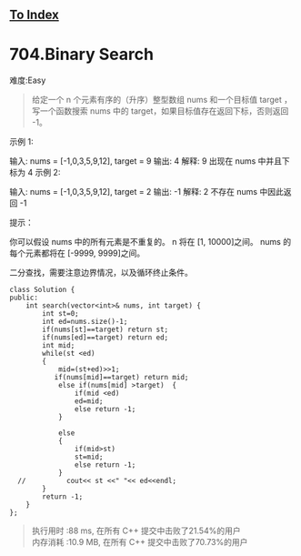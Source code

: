 [To Index](/index.md)
---
# 704.Binary Search
难度:Easy
> 给定一个 n 个元素有序的（升序）整型数组 nums 和一个目标值 target  ，写一个函数搜索 nums 中的 target，如果目标值存在返回下标，否则返回 -1。


示例 1:

输入: nums = [-1,0,3,5,9,12], target = 9
输出: 4
解释: 9 出现在 nums 中并且下标为 4
示例 2:

输入: nums = [-1,0,3,5,9,12], target = 2
输出: -1
解释: 2 不存在 nums 中因此返回 -1
 

提示：

你可以假设 nums 中的所有元素是不重复的。
n 将在 [1, 10000]之间。
nums 的每个元素都将在 [-9999, 9999]之间。


二分查找，需要注意边界情况，以及循环终止条件。  

```
class Solution {
public:
    int search(vector<int>& nums, int target) {
        int st=0;
        int ed=nums.size()-1;
        if(nums[st]==target) return st;
        if(nums[ed]==target) return ed;
        int mid;
        while(st <ed)
        {
            mid=(st+ed)>>1;
           if(nums[mid]==target) return mid;
            else if(nums[mid] >target)  {
                if(mid <ed)
                ed=mid;
                else return -1;
            }
                
            else 
            {
                if(mid>st)
                st=mid;
                else return -1;
            }
  //          cout<< st <<" "<< ed<<endl;
        }
        return -1;
    }
};
```

> 执行用时 :88 ms, 在所有 C++ 提交中击败了21.54%的用户  
内存消耗 :10.9 MB, 在所有 C++ 提交中击败了70.73%的用户
